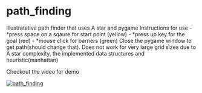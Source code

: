 # path_finding
Illustratative path finder that uses A star and pygame
Instructions for use - *press space on a sqaure for start point (yellow)
                     - *press up key for the goal (red)
                     - *mouse click for barriers (green)
Close the pygame window to get path(should change that).
Does not work for very large grid sizes due to A star complexity, the implemented data structures and heuristic(manhattan)


Checkout the video for demo

[![path_finding](https://img.youtube.com/vi/mnuo0O8vZnw)](https://www.youtube.com/watch?v=mnuo0O8vZnw)

